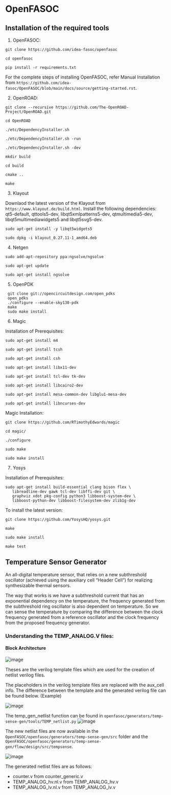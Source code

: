 # OpenFASOC

## Installation of the required tools

1. OpenFASOC:

```
git clone https://github.com/idea-fasoc/openfasoc

cd openfasoc

pip install -r requirements.txt

```

For the complete steps of installing OpenFASOC, refer Manual Installation from  `https://github.com/idea-fasoc/OpenFASOC/blob/main/docs/source/getting-started.rst`.

2. OpenROAD:

```
git clone --recursive https://github.com/The-OpenROAD-Project/OpenROAD.git

cd OpenROAD

./etc/DependencyInstaller.sh

./etc/DependencyInstaller.sh -run

./etc/DependencyInstaller.sh -dev

mkdir build

cd build

cmake ..

make

```


3. Klayout

Downlaod the latest version of the Klayout from `https://www.klayout.de/build.html`. Install the following dependencies: qt5-default, qttools5-dev, libqt5xmlpatterns5-dev, qtmultimedia5-dev, libqt5multimediawidgets5 and libqt5svg5-dev.
```
sudo apt-get install -y libqt5widgets5

sudo dpkg -i klayout_0.27.11-1_amd64.deb

```

4. Netgen

```
sudo add-apt-repository ppa:ngsolve/ngsolve

sudo apt-get update

sudo apt-get install ngsolve

```


5. OpenPDK

```
 git clone git://opencircuitdesign.com/open_pdks
 open_pdks
 ./configure --enable-sky130-pdk
 make
 sudo make install
```


6. Magic

Installation of Prerequisites:
```
sudo apt-get install m4

sudo apt-get install tcsh

sudo apt-get install csh

sudo apt-get install libx11-dev

sudo apt-get install tcl-dev tk-dev

sudo apt-get install libcairo2-dev

sudo apt-get install mesa-common-dev libglu1-mesa-dev

sudo apt-get install libncurses-dev
```

Magic Installation:
```
git clone https://github.com/RTimothyEdwards/magic

cd magic/

./configure

sudo make

sudo make install
```

7. Yosys


Installation of Prerequisites:
```
sudo apt-get install build-essential clang bison flex \
   libreadline-dev gawk tcl-dev libffi-dev git \
   graphviz xdot pkg-config python3 libboost-system-dev \
   libboost-python-dev libboost-filesystem-dev zlib1g-dev
```

To install the latest version:
```
git clone https://github.com/YosysHQ/yosys.git

make

sudo make install 

make test
```





## Temperature Sensor Generator
An all-digital temperature sensor, that relies on a new subthreshold oscillator (achieved using the auxiliary cell “Header Cell“) for realizing synthesizable thermal sensors.

The way that works is we have a subthreshold current that has an exponential dependency on the temperature, the frequency generated from the subthreshold ring oscillator is also dependent on temperature. So we can sense the temperature by comparing the difference between the clock frequency generated from a reference oscillator and the clock frequency from the proposed frequency generator.


### Understanding the TEMP_ANALOG.V files:

#### Block Architecture

![image](https://user-images.githubusercontent.com/110079729/199910810-4962f9ed-95e8-4857-ae3f-8acf9d9fe634.png)


Theses are the verilog template files which are used for the creation of netlist verilog files.

The placeholders in the verilog template files are replaced with the aux_cell info. The difference between the template and the generated verilog file can be found below. (Example)


![image](https://user-images.githubusercontent.com/110079729/199911241-2a268f6f-d624-4935-95d1-4bf9b7fce966.png)


The temp_gen_netlist function can be found in ``` openfasoc/generators/temp-sense-gen/tools/TEMP_netlist.py ```
![image](https://user-images.githubusercontent.com/110079729/199912171-8b1a8c07-f80b-4853-8688-4e7d59bc7eac.png)


The new netlist files are now available in the ```OpenFASOC/openfasoc/generators/temp-sense-gen/src``` folder and the ```OpenFASOC/openfasoc/generators/temp-sense-gen/flow/design/src/tempsense```.

![image](https://user-images.githubusercontent.com/110079729/199912506-0c4df66b-e0fd-4c81-8ed3-f6f8d2a6d967.png)


The generated netlist files are as follows:

* counter.v from counter_generic.v
* TEMP_ANALOG_hv.nl.v from TEMP_ANALOG_hv.v
* TEMP_ANALOG_lv.nl.v from TEMP_ANALOG_lv.v







